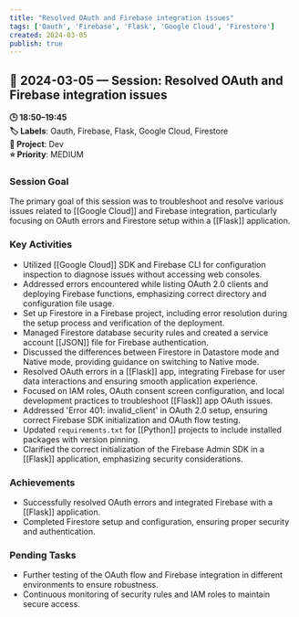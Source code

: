```yaml
---
title: "Resolved OAuth and Firebase integration issues"
tags: ['Oauth', 'Firebase', 'Flask', 'Google Cloud', 'Firestore']
created: 2024-03-05
publish: true
---
```


## 📅 2024-03-05 — Session: Resolved OAuth and Firebase integration issues

**🕒 18:50–19:45**  
**🏷️ Labels**: Oauth, Firebase, Flask, Google Cloud, Firestore  
**📂 Project**: Dev  
**⭐ Priority**: MEDIUM  


### Session Goal
The primary goal of this session was to troubleshoot and resolve various issues related to [[Google Cloud]] and Firebase integration, particularly focusing on OAuth errors and Firestore setup within a [[Flask]] application.

### Key Activities
- Utilized [[Google Cloud]] SDK and Firebase CLI for configuration inspection to diagnose issues without accessing web consoles.
- Addressed errors encountered while listing OAuth 2.0 clients and deploying Firebase functions, emphasizing correct directory and configuration file usage.
- Set up Firestore in a Firebase project, including error resolution during the setup process and verification of the deployment.
- Managed Firestore database security rules and created a service account [[JSON]] file for Firebase authentication.
- Discussed the differences between Firestore in Datastore mode and Native mode, providing guidance on switching to Native mode.
- Resolved OAuth errors in a [[Flask]] app, integrating Firebase for user data interactions and ensuring smooth application experience.
- Focused on IAM roles, OAuth consent screen configuration, and local development practices to troubleshoot [[Flask]] app OAuth issues.
- Addressed 'Error 401: invalid_client' in OAuth 2.0 setup, ensuring correct Firebase SDK initialization and OAuth flow testing.
- Updated `requirements.txt` for [[Python]] projects to include installed packages with version pinning.
- Clarified the correct initialization of the Firebase Admin SDK in a [[Flask]] application, emphasizing security considerations.

### Achievements
- Successfully resolved OAuth errors and integrated Firebase with a [[Flask]] application.
- Completed Firestore setup and configuration, ensuring proper security and authentication.

### Pending Tasks
- Further testing of the OAuth flow and Firebase integration in different environments to ensure robustness.
- Continuous monitoring of security rules and IAM roles to maintain secure access.
